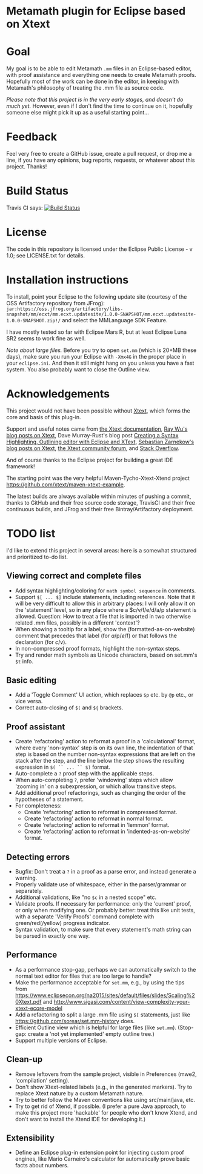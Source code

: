 Metamath plugin for Eclipse based on Xtext
==========================================

# Goal

My goal is to be able to edit Metamath `.mm` files in an Eclipse-based editor,
with proof assistance and everything one needs to create Metamath proofs.
Hopefully most of the work can be done in the editor, in keeping with
Metamath's philosophy of treating the .mm file as source code.

*Please note that this project is in the very early stages, and doesn't do much yet.*  However, even if I don't find the time to continue on it, hopefully someone else might pick it up as a useful starting point...

# Feedback

Feel very free to create a GitHub issue, create a pull request, or drop me a line, if you
have any opinions, bug reports, requests, or whatever about this project.  Thanks!

# Build Status

Travis CI says: [![Build Status](https://travis-ci.org/marnix/metamath-eclipse-xtext.svg?branch=master)](https://travis-ci.org/marnix/metamath-eclipse-xtext)

# License

The code in this repository is licensed under the Eclipse Public License - v 1.0; see LICENSE.txt for details.

# Installation instructions

To install, point your Eclipse to the following update site (courtesy of the OSS Artifactory repository from JFrog): `jar:https://oss.jfrog.org/artifactory/libs-snapshot/mm/ecxt/mm.ecxt.updatesite/1.0.0-SNAPSHOT/mm.ecxt.updatesite-1.0.0-SNAPSHOT.zip!/` and select the MMLanguage SDK Feature.

I have mostly tested so far with Eclipse Mars R, but at least Eclipse Luna SR2 seems to work fine as well.

*Note about large files.* Before you try to open `set.mm` (which is 20+MB these days), make sure you run your Eclipse with `-Xmx4G` in the proper place in your `eclipse.ini`.  And then it still might hang on you unless you have a fast system.  You also probably want to close the Outline view.

# Acknowledgements

This project would not have been possible without [Xtext](https://www.eclipse.org/Xtext/), which forms the core and basis
of this plug-in.

Support and useful notes came from
[the Xtext documentation](https://www.eclipse.org/Xtext/documentation/),
[Ray Wu's blog posts on Xtext](http://rayjcwu.logdown.com/tags/xtext),
Dave Murray-Rust's blog post [Creating a Syntax Highlighting, Outlining editor with Eclipse and XText](http://www.mo-seph.com/projects/syntaxhighlighting),
[Sebastian Zarnekow's blog posts on Xtext](https://zarnekow.blogspot.com/search/label/Xtext),
[the Xtext community forum](https://www.eclipse.org/forums/index.php/f/27/),
and [Stack Overflow](https://stackoverflow.com/questions/tagged/xtext).

And of course thanks to the Eclipse project for building a great IDE framework!

The starting point was the very helpful Maven-Tycho-Xtext-Xtend project https://github.com/xtext/maven-xtext-example.

The latest builds are always available within minutes of pushing a commit, thanks to GitHub and their free source code storage, TravisCI and their free continuous builds, and JFrog and their free Bintray/Artifactory deployment.

# TODO list

I'd like to extend this project in several areas: here is a somewhat structured and prioritized to-do list.

## Viewing correct and complete files

 - Add syntax highlighting/coloring for `` math symbol sequence `` in comments.
 - Support `$[ ... $]` include statements, including references.
   Note that it will be very difficult to allow this in arbitrary places:
   I will only allow it on the 'statement' level, so in any place where a $c/v/f/e/d/a/p statement is allowed.
   Question: How to treat a file that is imported in two otherwise related .mm files,
   possibly in a different 'context'?
 - When showing a tooltip for a label, show the (formatted-as-on-website) comment
   that precedes that label (for $a/$p/$e/$f) or that follows the declaration (for $c/$v).
 - In non-compressed proof formats, highlight the non-syntax steps.
 - Try and render math symbols as Unicode characters, based on set.mm's `$t` info.

## Basic editing

 - Add a 'Toggle Comment' UI action, which replaces `$p` etc. by `@p` etc., or vice versa.
 - Correct auto-closing of `$(` and `${` brackets.

## Proof assistant

 - Create 'refactoring' action to reformat a proof in a 'calculational' format,
   where every 'non-syntax' step is on its own line, the indentation of that
   step is based on the number non-syntax expressions that are left on the
   stack after the step, and the line below the step shows the resulting
   expression in `$( `` ... `` $)` format.
 - Auto-complete a `?` proof step with the applicable steps.
 - When auto-completing `?`, prefer 'windowing' steps which allow 'zooming in'
   on a subexpression, or which allow transitive steps.
 - Add additional proof refactorings, such as changing the order of the hypotheses
   of a statement.
 - For completeness: 
    - Create 'refactoring' action to reformat in compressed format.
    - Create 'refactoring' action to reformat in normal format.
    - Create 'refactoring' action to reformat in 'lemmon' format.
    - Create 'refactoring' action to reformat in 'indented-as-on-website' format.
   
## Detecting errors

 - Bugfix: Don't treat a `?` in a proof as a parse error, and instead generate
   a warning.
 - Properly validate use of whitespace, either in the parser/grammar or separately.
 - Additional validations, like "no `$c` in a nested scope" etc.
 - Validate proofs.  If necessary for performance: only the 'current' proof,
   or only when modifying one.  Or probably better: treat this like unit tests,
   with a separate 'Verify Proofs' command complete with green/red(/yellow) progress indicator.
 - Syntax validation, to make sure that every statement's math string can be
   parsed in exactly one way.
 
## Performance

 - As a performance stop-gap, perhaps we can automatically switch to the normal
   text editor for files that are too large to handle?
 - Make the performance acceptable for `set.mm`, e.g., by using the tips from
   https://www.eclipsecon.org/na2015/sites/default/files/slides/Scaling%20Xtext.pdf
   and http://www.sigasi.com/content/view-complexity-your-xtext-ecore-model
 - Add a refactoring to split a large .mm file using `$[` statements, just like
   https://github.com/sorear/set.mm-history does.
 - Efficient Outline view which is helpful for large files (like `set.mm`).
   (Stop-gap: create a 'not yet implemented' empty outline tree.)
 - Support multiple versions of Eclipse.
 
## Clean-up

 - Remove leftovers from the sample project, visible in Preferences (mwe2,
   'compilation' setting).
 - Don't show Xtext-related labels (e.g., in the generated markers).
   Try to replace Xtext nature by a custom Metamath nature.
 - Try to better follow the Maven conventions like using src/main/java, etc.
 - Try to get rid of Xtend, if possible.  (I prefer a pure Java approach, to make
   this project more 'hackable' for people who don't know Xtend, and don't want
   to install the Xtend IDE for developing it.)
 
## Extensibility

 - Define an Eclipse plug-in extension point for injecting custom proof
   engines, like Mario Carneiro's calculator for automatically prove basic
   facts about numbers.
   